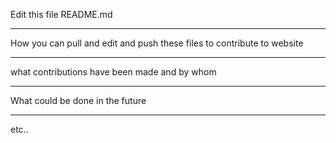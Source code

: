 Edit this file README.md

-----
How you can pull and edit and push these files to contribute to website

-----
what contributions have been made and by whom


-----
What could be done in the future

-----
etc..
